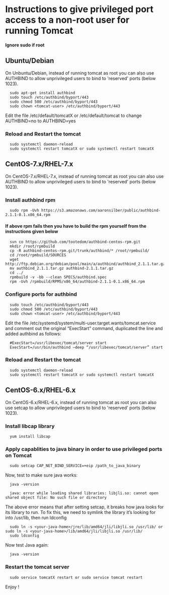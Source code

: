 # Instructions to give privileged port access to a non-root user for running Tomcat

#### Ignore sudo if root

## Ubuntu/Debian

On Unbuntu/Debian, instead of running tomcat as root you can also use AUTHBIND to allow unprivileged users to bind to 'reserved' ports (below 1023).

      sudo apt-get install authbind
      sudo touch /etc/authbind/byport/443
      sudo chmod 500 /etc/authbind/byport/443
      sudo chown <tomcat-user> /etc/authbind/byport/443
   
   Edit the file /etc/default/tomcatX or /etc/default/tomcat to change AUTHBIND=no to AUTHBIND=yes
   
### Reload and Restart the tomcat

      sudo systemctl daemon-reload
      sudo systemctl restart tomcatX or sudo systemctl restart tomcatX
      


## CentOS-7.x/RHEL-7.x 

On CentOS-7.x/RHEL-7.x, instead of running tomcat as root you can also use AUTHBIND to allow unprivileged users to bind to 'reserved' ports (below 1023).

### Install authbind rpm

      sudo rpm -Uvh https://s3.amazonaws.com/aaronsilber/public/authbind-2.1.1-0.1.x86_64.rpm
      
#### If above rpm fails then you have to build the rpm yourself from the instructions given below 

      svn co https://github.com/tootedom/authbind-centos-rpm.git
      mkdir /root/rpmbuild
      cp -R authbind-centos-rpm.git/trunk/authbind/* /root/rpmbuild/
      cd /root/rpmbuild/SOURCES
      wget http://ftp.debian.org/debian/pool/main/a/authbind/authbind_2.1.1.tar.gz
      mv authbind_2.1.1.tar.gz authbind-2.1.1.tar.gz
      cd ../
      rpmbuild -v -bb --clean SPECS/authbind.spec
      rpm -Uvh /rpmbuild/RPMS/x86_64/authbind-2.1.1-0.1.x86_64.rpm  

### Configure ports for authbind

      sudo touch /etc/authbind/byport/443
      sudo chmod 500 /etc/authbind/byport/443
      sudo chown <tomcat-user> /etc/authbind/byport/443
   
Edit the file /etc/systemd/system/multi-user.target.wants/tomcat.service and comment out the original “ExecStart” command, duplicated the line and added authbind as follows:

      #ExecStart=/usr/libexec/tomcat/server start
      ExecStart=/usr/bin/authbind –deep “/usr/libexec/tomcat/server” start
   
### Reload and Restart the tomcat
      sudo systemctl daemon-reload
      sudo systemctl restart tomcatX or sudo systemctl restart tomcatX
      
## CentOS-6.x/RHEL-6.x

On CentOS-6.x/RHEL-6.x, instead of running tomcat as root you can also use setcap to allow unprivileged users to bind to 'reserved' ports (below 1023).

### Install libcap library
      
      yum install libcap
      
### Apply capablities to java binary in order to use privileged ports on Tomcat

      sudo setcap CAP_NET_BIND_SERVICE=+eip /path_to_java_binary

Now, test to make sure java works:

      java -version

      java: error while loading shared libraries: libjli.so: cannot open shared object file: No such file or directory

The above error means that after setting setcap, it breaks how java looks for its library to run. To fix this, we need to symlink the library it’s looking for into /usr/lib, then run ldconfig

      sudo ln -s <your-java-home>/jre/lib/amd64/jli/libjli.so /usr/lib/ or sudo ln -s <your-java-home>/lib/amd64/jli/libjli.so /usr/lib/ 
      sudo ldconfig

Now test Java again:

      java -version
      
### Restart the tomcat server
      sudo service tomcatX restart or sudo service tomcat restart
      
Enjoy !
